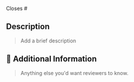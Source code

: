<!---
Thanks for creating a Pull Request!

Please read the following before submitting:
- Keep your PR as small as possible.
- Limit your PR to one type (docs, feature, refactoring, ci, or bugfix)
- Reference the issue you're modifying.
-->

Closes # <!-- Github issue # here -->

## Description

> Add a brief description

## 📝 Additional Information

> Anything else you'd want reviewers to know.
<!--- Remember:
 You have a lot more context than whoever is going to review.
 The more details you provide, the easier you make for others
 to review the PRs.
-->

<!---
## Screenshot

If your changes are visual, please add a screenshot.
If they're behavioral, consider adding a screen recording of the change.
-->
